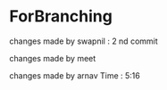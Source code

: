 ForBranching
============

changes made by swapnil :
 2 nd commit 

changes made by meet


changes made by arnav Time : 5:16